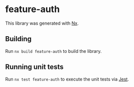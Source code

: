 # feature-auth

This library was generated with [Nx](https://nx.dev).

## Building

Run `nx build feature-auth` to build the library.

## Running unit tests

Run `nx test feature-auth` to execute the unit tests via [Jest](https://jestjs.io).

